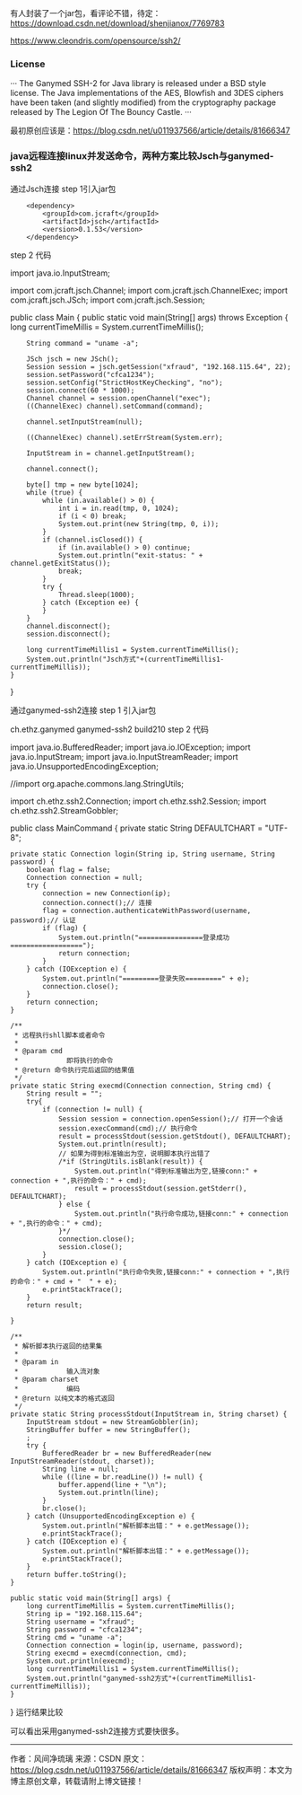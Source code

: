 有人封装了一个jar包，看评论不错，待定：
https://download.csdn.net/download/shenjianox/7769783


https://www.cleondris.com/opensource/ssh2/
### License
···
The Ganymed SSH-2 for Java library is released under a BSD style license. The Java implementations of the AES, Blowfish and 3DES ciphers have been taken (and slightly modified) from the cryptography package released by The Legion Of The Bouncy Castle.
···

最初原创应该是：https://blog.csdn.net/u011937566/article/details/81666347
### java远程连接linux并发送命令，两种方案比较Jsch与ganymed-ssh2
通过Jsch连接
step 1引入jar包

<!-- jcraft包 -->
        <dependency>
            <groupId>com.jcraft</groupId>
            <artifactId>jsch</artifactId>
            <version>0.1.53</version>
        </dependency>
step 2 代码

import java.io.InputStream;

import com.jcraft.jsch.Channel;
import com.jcraft.jsch.ChannelExec;
import com.jcraft.jsch.JSch;
import com.jcraft.jsch.Session;


public class Main {
    public static void main(String[] args) throws Exception {
        long currentTimeMillis = System.currentTimeMillis();

        String command = "uname -a";
 
        JSch jsch = new JSch();
        Session session = jsch.getSession("xfraud", "192.168.115.64", 22);
        session.setPassword("cfca1234");
        session.setConfig("StrictHostKeyChecking", "no");
        session.connect(60 * 1000);
        Channel channel = session.openChannel("exec");
        ((ChannelExec) channel).setCommand(command);
 
        channel.setInputStream(null);
 
        ((ChannelExec) channel).setErrStream(System.err);
 
        InputStream in = channel.getInputStream();
 
        channel.connect();
 
        byte[] tmp = new byte[1024];
        while (true) {
            while (in.available() > 0) {
                int i = in.read(tmp, 0, 1024);
                if (i < 0) break;
                System.out.print(new String(tmp, 0, i));
            }
            if (channel.isClosed()) {
                if (in.available() > 0) continue;
                System.out.println("exit-status: " + channel.getExitStatus());
                break;
            }
            try {
                Thread.sleep(1000);
            } catch (Exception ee) {
            }
        }
        channel.disconnect();
        session.disconnect();
 
        long currentTimeMillis1 = System.currentTimeMillis();
        System.out.println("Jsch方式"+(currentTimeMillis1-currentTimeMillis));
    }

}
 
通过ganymed-ssh2连接
step 1 引入jar包

<dependency>
            <groupId>ch.ethz.ganymed</groupId>
            <artifactId>ganymed-ssh2</artifactId>
            <version>build210</version>

</dependency>
step 2 代码


import java.io.BufferedReader;
import java.io.IOException;
import java.io.InputStream;
import java.io.InputStreamReader;
import java.io.UnsupportedEncodingException;

//import org.apache.commons.lang.StringUtils;

import ch.ethz.ssh2.Connection;
import ch.ethz.ssh2.Session;
import ch.ethz.ssh2.StreamGobbler;

public class MainCommand {
    private static String DEFAULTCHART = "UTF-8";

    private static Connection login(String ip, String username, String password) {
        boolean flag = false;
        Connection connection = null;
        try {
            connection = new Connection(ip);
            connection.connect();// 连接
            flag = connection.authenticateWithPassword(username, password);// 认证
            if (flag) {
                System.out.println("================登录成功==================");
                return connection;
            }
        } catch (IOException e) {
            System.out.println("=========登录失败=========" + e);
            connection.close();
        }
        return connection;
    }

    /**
     * 远程执行shll脚本或者命令
     * 
     * @param cmd
     *            即将执行的命令
     * @return 命令执行完后返回的结果值
     */
    private static String execmd(Connection connection, String cmd) {
        String result = "";
        try{
            if (connection != null) {
                Session session = connection.openSession();// 打开一个会话
                session.execCommand(cmd);// 执行命令
                result = processStdout(session.getStdout(), DEFAULTCHART);
                System.out.println(result);
                // 如果为得到标准输出为空，说明脚本执行出错了
                /*if (StringUtils.isBlank(result)) {
                    System.out.println("得到标准输出为空,链接conn:" + connection + ",执行的命令：" + cmd);
                    result = processStdout(session.getStderr(), DEFAULTCHART);
                } else {
                    System.out.println("执行命令成功,链接conn:" + connection + ",执行的命令：" + cmd);
                }*/
                connection.close();
                session.close();
            }
        } catch (IOException e) {
            System.out.println("执行命令失败,链接conn:" + connection + ",执行的命令：" + cmd + "  " + e);
            e.printStackTrace();
        }
        return result;

    }

    /**
     * 解析脚本执行返回的结果集
     * 
     * @param in
     *            输入流对象
     * @param charset
     *            编码
     * @return 以纯文本的格式返回
     */
    private static String processStdout(InputStream in, String charset) {
        InputStream stdout = new StreamGobbler(in);
        StringBuffer buffer = new StringBuffer();
        ;
        try {
            BufferedReader br = new BufferedReader(new InputStreamReader(stdout, charset));
            String line = null;
            while ((line = br.readLine()) != null) {
                buffer.append(line + "\n");
                System.out.println(line);
            }
            br.close();
        } catch (UnsupportedEncodingException e) {
            System.out.println("解析脚本出错：" + e.getMessage());
            e.printStackTrace();
        } catch (IOException e) {
            System.out.println("解析脚本出错：" + e.getMessage());
            e.printStackTrace();
        }
        return buffer.toString();
    }

    public static void main(String[] args) {
        long currentTimeMillis = System.currentTimeMillis();
        String ip = "192.168.115.64";
        String username = "xfraud";
        String password = "cfca1234";
        String cmd = "uname -a";        
        Connection connection = login(ip, username, password);
        String execmd = execmd(connection, cmd);
        System.out.println(execmd);
        long currentTimeMillis1 = System.currentTimeMillis();
        System.out.println("ganymed-ssh2方式"+(currentTimeMillis1-currentTimeMillis));
    }
}
运行结果比较

可以看出采用ganymed-ssh2连接方式要快很多。

--------------------- 
作者：风间净琉璃 
来源：CSDN 
原文：https://blog.csdn.net/u011937566/article/details/81666347 
版权声明：本文为博主原创文章，转载请附上博文链接！
